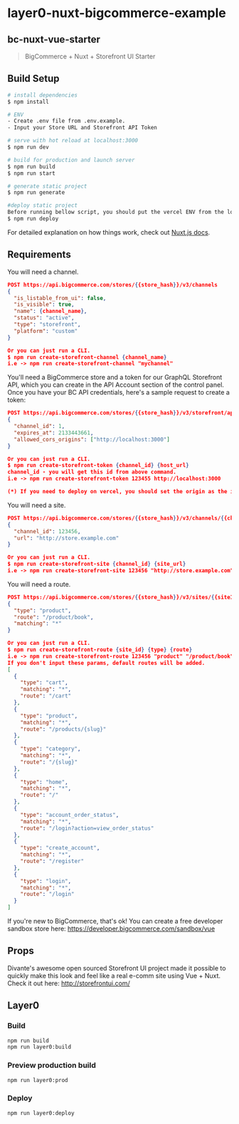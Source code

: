 # layer0-nuxt-bigcommerce-example

## bc-nuxt-vue-starter

> BigCommerce + Nuxt + Storefront UI Starter

## Build Setup

````bash
# install dependencies
$ npm install

# ENV
- Create .env file from .env.example.
- Input your Store URL and Storefront API Token

# serve with hot reload at localhost:3000
$ npm run dev

# build for production and launch server
$ npm run build
$ npm run start

# generate static project
$ npm run generate

#deploy static project
Before running bellow script, you should put the vercel ENV from the local env.
$ npm run deploy
````

For detailed explanation on how things work, check out [Nuxt.js docs](https://nuxtjs.org).

## Requirements

You will need a channel.

````json
POST https://api.bigcommerce.com/stores/{{store_hash}}/v3/channels
{
  "is_listable_from_ui": false,
  "is_visible": true,
  "name": {channel_name},
  "status": "active",
  "type": "storefront",
  "platform": "custom"
}

Or you can just run a CLI.
$ npm run create-storefront-channel {channel_name}
i.e -> npm run create-storefront-channel "mychannel"
````

You'll need a BigCommerce store and a token for our GraphQL Storefront API, which you can create in the API Account section of the control panel. Once you have your BC API credentials, here's a sample request to create a token:

````json
POST https://api.bigcommerce.com/stores/{{store_hash}}/v3/storefront/api-token
{
  "channel_id": 1,
  "expires_at": 2133443661,
  "allowed_cors_origins": ["http://localhost:3000"]
}

Or you can just run a CLI.
$ npm run create-storefront-token {channel_id} {host_url}
channel_id - you will get this id from above command.
i.e -> npm run create-storefront-token 123455 http://localhost:3000

(*) If you need to deploy on vercel, you should set the origin as the initially deployed URL and create this token.
````

You will need a site.

````json
POST https://api.bigcommerce.com/stores/{{store_hash}}/v3/channels/{{channelId}}/site
{
  "channel_id": 123456,
  "url": "http://store.example.com"
}

Or you can just run a CLI.
$ npm run create-storefront-site {channel_id} {site_url}
i.e -> npm run create-storefront-site 123456 "http://store.example.com"
````

You will need a route.

````json
POST https://api.bigcommerce.com/stores/{{store_hash}}/v3/sites/{{siteId}}/routes
{
  "type": "product",
  "route": "/product/book",
  "matching": "*"
}

Or you can just run a CLI.
$ npm run create-storefront-route {site_id} {type} {route}
i.e -> npm run create-storefront-route 123456 "product" "/product/book"
If you don't input these params, default routes will be added.
[
  {
    "type": "cart",
    "matching": "*",
    "route": "/cart"
  },
  {
    "type": "product",
    "matching": "*",
    "route": "/products/{slug}"
  },
  {
    "type": "category",
    "matching": "*",
    "route": "/{slug}"
  },
  {
    "type": "home",
    "matching": "*",
    "route": "/"
  },
  {
    "type": "account_order_status",
    "matching": "*",
    "route": "/login?action=view_order_status"
  },
  {
    "type": "create_account",
    "matching": "*",
    "route": "/register"
  },
  {
    "type": "login",
    "matching": "*",
    "route": "/login"
  }
]
````

If you're new to BigCommerce, that's ok! You can create a free developer sandbox store here: https://developer.bigcommerce.com/sandbox/vue

## Props

Divante's awesome open sourced Storefront UI project made it possible to quickly make this look and feel like a real e-comm site using Vue + Nuxt. Check it out here: http://storefrontui.com/

## Layer0

### Build

```bash
npm run build
npm run layer0:build
```

### Preview production build

```bash
npm run layer0:prod
```

### Deploy

```bash
npm run layer0:deploy
```
